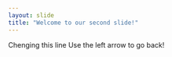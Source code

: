 ```yaml
---
layout: slide
title: "Welcome to our second slide!"
---
```

Chenging this line
Use the left arrow to go back!
